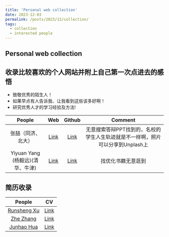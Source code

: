 ```yaml
---
title: 'Personal web collection'
date: 2023-12-03
permalink: /posts/2023/12/collection/
tags:
  - collection
  - interested people
---
```


## Personal web collection

## 收录比较喜欢的个人网站并附上自己第一次点进去的感悟
- 致敬优秀的陌生人！
- 如果早点有人告诉我、让我看到这些该多好啊！
- 研究优秀人才的学习经验及方法!

| People | Web | Github | Comment |
|:---:|:---:| :---: |:---: |
| 张喆（同济、北大） | [Link](https://www.doublez.site/) | [Link](https://github.com/breezedeus) | 无意搜索答辩PPT找到的，名校的学生人生轨迹就是不一样啊，照片可以分享到Unplash上 |
| Yiyuan Yang (杨毅远)(清华、牛津) | [Link](https://yyysjz1997.github.io/) | [Link](https://github.com/yyysjz1997) | 找优化书籍无意逛到 |


## 简历收录

| People | CV |
| :---: | :---: |
| [Runsheng Xu](https://derrickxunu.github.io/) | [Link](https://derrickxunu.github.io/img/runshengxu_resume.pdf) |
| [Zhe Zhang](https://www.doublez.site/) | [Link](https://assets.ctfassets.net/odsfb7g0v9wp/wae2wMsoTCdZowoqAWs9E/99d0186fad64933079d4a52c6f21fe4c/ZheZhang-PKU-CV-en.pdf) |
| [Junhao Hua](https://huajh.github.io/) | [Link](https://huajh.github.io/cv/awesome-cv.pdf) |

